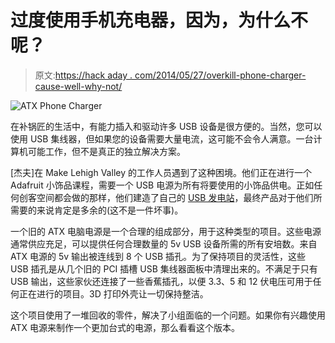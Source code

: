 # 过度使用手机充电器，因为，为什么不呢？

> 原文:[https://hack aday . com/2014/05/27/overkill-phone-charger-cause-well-why-not/](https://hackaday.com/2014/05/27/overkill-phone-charger-because-well-why-not/)

![ATX Phone Charger](../Images/d16ba63c43baad3fbf59bc55f6da8df4.png)

在补锅匠的生活中，有能力插入和驱动许多 USB 设备是很方便的。当然，您可以使用 USB 集线器，但如果您的设备需要大量电流，这可能不会令人满意。一台计算机可能工作，但不是真正的独立解决方案。

[杰夫]在 Make Lehigh Valley 的工作人员遇到了这种困境。他们正在进行一个 Adafruit 小饰品课程，需要一个 USB 电源为所有将要使用的小饰品供电。正如任何创客空间都会做的那样，他们建造了自己的 [USB 发电站](http://makelehighvalley.com/blog/2014/05/hackers-phone-charger/)，最终产品对于他们所需要的来说肯定是多余的(这不是一件坏事)。

一个旧的 ATX 电脑电源是一个合理的组成部分，用于这种类型的项目。这些电源通常供应充足，可以提供任何合理数量的 5v USB 设备所需的所有安培数。来自 ATX 电源的 5v 输出被连线到 8 个 USB 插孔。为了保持项目的灵活性，这些 USB 插孔是从几个旧的 PCI 插槽 USB 集线器面板中清理出来的。不满足于只有 USB 输出，这些家伙还连接了一些香蕉插孔，以便 3.3、5 和 12 伏电压可用于任何正在进行的项目。3D 打印外壳让一切保持整洁。

这个项目使用了一堆回收的零件，解决了小组面临的一个问题。如果你有兴趣使用 ATX 电源来制作一个更加台式的电源，那么看看这个版本。
